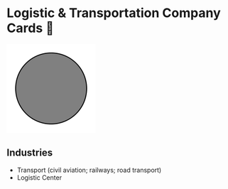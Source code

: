 # Logistic & Transportation Company Cards 🚚

![circle](../../../svg/grey_circle.svg)

## Industries

- Transport (civil aviation; railways; road transport)
- Logistic Center
